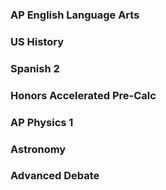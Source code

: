 ### AP English Language Arts 

### US History 

### Spanish 2 

### Honors Accelerated Pre-Calc 

### AP Physics 1 

### Astronomy 

### Advanced Debate 


